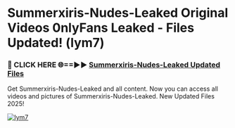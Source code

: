# Summerxiris-Nudes-Leaked Original Videos 0nlyFans Leaked - Files Updated! (lym7)

<h3>🔴 CLICK HERE 🌐==►► <a href="https://tinyurl.com/4mcuefdz" rel="nofollow">Summerxiris-Nudes-Leaked Updated Files</a></h3>

Get Summerxiris-Nudes-Leaked and all content. Now you can access all videos and pictures of Summerxiris-Nudes-Leaked. New Updated Files 2025!

[![lym7](https://i.imgur.com/StAQSOY.gif)](https://tinyurl.com/4mcuefdz)
